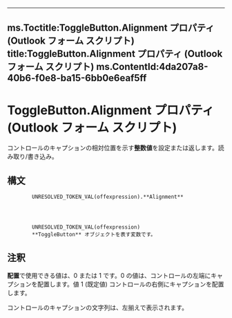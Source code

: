 

---
ms.Toctitle:ToggleButton.Alignment プロパティ (Outlook フォーム スクリプト)
title:ToggleButton.Alignment プロパティ (Outlook フォーム スクリプト)
ms.ContentId:4da207a8-40b6-f0e8-ba15-6bb0e6eaf5ff
---
# ToggleButton.Alignment プロパティ (Outlook フォーム スクリプト)




コントロールのキャプションの相対位置を示す**整数値**を設定または返します。読み取り/書き込み。

## 構文

            UNRESOLVED_TOKEN_VAL(offexpression).**Alignment**




            UNRESOLVED_TOKEN_VAL(offexpression)
            **ToggleButton** オブジェクトを表す変数です。



## 注釈
**配置**で使用できる値は、0 または 1 です。0 の値は、コントロールの左端にキャプションを配置します。値 1 (既定値) コントロールの右側にキャプションを配置します。



コントロールのキャプションの文字列は、左揃えで表示されます。




